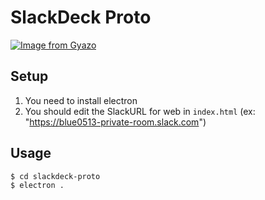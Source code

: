 # SlackDeck Proto

[![Image from Gyazo](https://i.gyazo.com/b2b397b48f93d1d8638f21fec85bbfc0.png)](https://gyazo.com/b2b397b48f93d1d8638f21fec85bbfc0)

## Setup

1. You need to install electron
2. You should edit the SlackURL for web in `index.html` (ex: "https://blue0513-private-room.slack.com")

## Usage

```sh
$ cd slackdeck-proto
$ electron .
```
